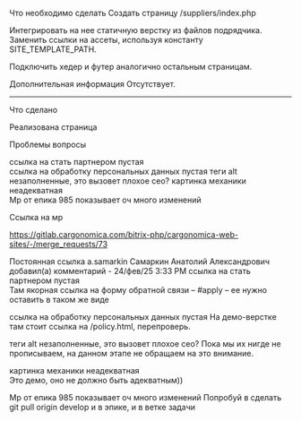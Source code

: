 Что необходимо сделать
Создать страницу /suppliers/index.php

Интегрировать на нее статичную верстку из файлов подрядчика. Заменить ссылки на ассеты, используя константу SITE_TEMPLATE_PATH.

Подключить хедер и футер аналогично остальным страницам.

Дополнительная информация
Отсутствует.




----------------------------




Что сделано

Реализована страница 

 

Проблемы вопросы

ссылка на стать партнером пустая  
ссылка на обработку персональных данных пустая
теги alt незаполненные, это вызовет плохое сео? 
картинка механики неадекватная  
Мр от епика 985 показывает оч много изменений 
 

Ссылка на мр

https://gitlab.cargonomica.com/bitrix-php/cargonomica-web-sites/-/merge_requests/73

Постоянная ссылка
a.samarkin
Самаркин Анатолий Александрович добавил(а) комментарий - 24/фев/25 3:33 PM
ссылка на стать партнером пустая  
Там якорная ссылка на форму обратной связи – #apply – ее нужно оставить в таком же виде

ссылка на обработку персональных данных пустая
На демо-верстке там стоит ссылка на /policy.html, перепроверь.

теги alt незаполненные, это вызовет плохое сео? 
Пока мы их нигде не прописываем, на данном этапе не обращаем на это внимание.

картинка механики неадекватная  
Это демо, оно не должно быть адекватным))

Мр от епика 985 показывает оч много изменений 
Попробуй в сделать git pull origin develop и в эпике, и в ветке задачи
